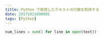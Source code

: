 ```yaml
---
title: Python で取得したテキストの行数を取得する
date: 20171011090001
tags: [Python]
---
```


```python
num_lines = sum(1 for line in open(text))
```
